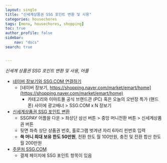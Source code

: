 ```yaml
---
layout: single
title: "신세계상품권 SSG 포인트 변환 및 사용"
categories: housechores
tags: [menu, housechores, shopping]
toc: true
author_profile: false
sidebar:
    nav: "docs"
search: true


---
```


*신세계 상품권 SSG 포인트 변환 및 사용, 어플*

- [네이버 장보기와 SSG.COM 연결하기](https://uneenori.tistory.com/2843)
    - [네이버 장보기, https://shopping.naver.com/market/emart/home](https://shopping.naver.com/market/emart/home)
        - 카테고리와 이마트몰 공식 브랜드관 (PC) 혹은 오늘의 오반장 특가 (핸드폰) 사이에 광고배너 > SSG.COM x N 장보기
- [신세계상품권 SSG 포인트 변환](https://blog.naver.com/yaho______/222698728037)
    - SSGPAY 어플을 다운 > 좌상단 삼선 버튼 > 중앙 머니전환 버튼 > 신세계상품권 버튼
    - 뒷면 좌측 상단 상품권 번호, 홀로그램 벗겨낸 자리 6자리 핀번호 입력
    - **쓱 머니 최대 보유 한도 50만원**, 전환 한도 월 100만원, 충전 및 전환 합산 한도 월 200만원
- [주문처 SSG.COM](https://www.ssg.com/service/emart/dvstore.ssg)
    - 결제 페이지에 SSG 포인트 항목이 있음
